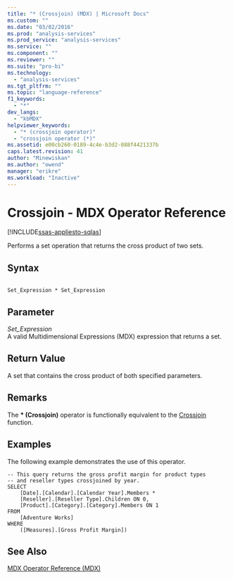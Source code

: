 ```yaml
---
title: "* (Crossjoin) (MDX) | Microsoft Docs"
ms.custom: ""
ms.date: "03/02/2016"
ms.prod: "analysis-services"
ms.prod_service: "analysis-services"
ms.service: ""
ms.component: ""
ms.reviewer: ""
ms.suite: "pro-bi"
ms.technology: 
  - "analysis-services"
ms.tgt_pltfrm: ""
ms.topic: "language-reference"
f1_keywords: 
  - "*"
dev_langs: 
  - "kbMDX"
helpviewer_keywords: 
  - "* (crossjoin operator)"
  - "crossjoin operator (*)"
ms.assetid: e00cb260-0189-4c4e-b3d2-088f4421337b
caps.latest.revision: 41
author: "Minewiskan"
ms.author: "owend"
manager: "erikre"
ms.workload: "Inactive"
---
```

# Crossjoin  - MDX Operator Reference
[!INCLUDE[ssas-appliesto-sqlas](../includes/ssas-appliesto-sqlas.md)]

  Performs a set operation that returns the cross product of two sets.  
  
## Syntax  
  
```  
  
Set_Expression * Set_Expression  
```  
  
## Parameter  
 *Set_Expression*  
 A valid Multidimensional Expressions (MDX) expression that returns a set.  
  
## Return Value  
 A set that contains the cross product of both specified parameters.  
  
## Remarks  
 The **\* (Crossjoin)** operator is functionally equivalent to the [Crossjoin](../mdx/crossjoin-mdx.md) function.  
  
## Examples  
 The following example demonstrates the use of this operator.  
  
```  
-- This query returns the gross profit margin for product types  
-- and reseller types crossjoined by year.  
SELECT   
    [Date].[Calendar].[Calendar Year].Members *  
    [Reseller].[Reseller Type].Children ON 0,  
    [Product].[Category].[Category].Members ON 1  
FROM  
    [Adventure Works]  
WHERE  
    ([Measures].[Gross Profit Margin])  
```  
  
## See Also  
 [MDX Operator Reference &#40;MDX&#41;](../mdx/mdx-operator-reference-mdx.md)  
  
  
